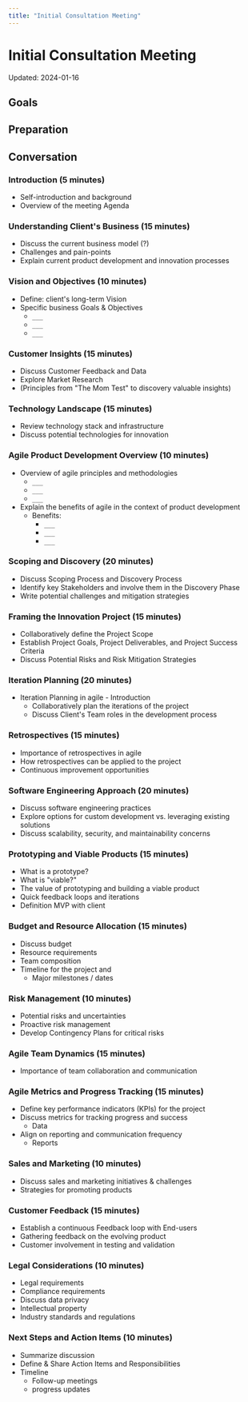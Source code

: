 ```yaml
---
title: "Initial Consultation Meeting"
---
```

# Initial Consultation Meeting
Updated: 2024-01-16

## Goals

## Preparation

## Conversation


### Introduction (5 minutes)
- Self-introduction and background
- Overview of the meeting Agenda

### Understanding Client's Business (15 minutes)
- Discuss the current business model (?)
- Challenges and pain-points
- Explain current product development and innovation processes

### Vision and Objectives (10 minutes)
- Define: client's long-term Vision
- Specific business Goals & Objectives
  - `___`
  - `___`
  - `___`

### Customer Insights (15 minutes)
- Discuss Customer Feedback and Data
- Explore Market Research
- (Principles from "The Mom Test" to discovery valuable insights)

### Technology Landscape (15 minutes)
- Review  technology stack and infrastructure
- Discuss potential technologies for innovation

### Agile Product Development Overview (10 minutes)
- Overview of agile principles and methodologies
    - `___`
    - `___`
    - `___`
- Explain the benefits of agile in the context of product development
  - Benefits:
    - `___`
    - `___`
    - `___`

### Scoping and Discovery (20 minutes)
- Discuss Scoping Process and Discovery Process
- Identify key Stakeholders and involve them in the Discovery Phase
- Write potential challenges and mitigation strategies

### Framing the Innovation Project (15 minutes)
- Collaboratively define the Project Scope
- Establish Project Goals, Project Deliverables, and Project Success Criteria
- Discuss Potential Risks and Risk Mitigation Strategies

### Iteration Planning (20 minutes)
- Iteration Planning in agile - Introduction
  - Collaboratively plan the iterations of the  project
  - Discuss Client's Team roles in the development process

### Retrospectives (15 minutes)
- Importance of retrospectives in agile
- How retrospectives can be applied to the project
- Continuous improvement opportunities

### Software Engineering Approach (20 minutes)
- Discuss software engineering practices
- Explore options for custom development vs. leveraging existing solutions
- Discuss scalability, security, and maintainability concerns

### Prototyping and Viable Products (15 minutes)
- What is a prototype?
- What is "viable?"
- The value of prototyping and building a viable product
- Quick feedback loops and iterations
- Definition MVP with client

### Budget and Resource Allocation (15 minutes)
- Discuss budget
- Resource requirements
- Team composition
- Timeline for the project and 
  - Major milestones / dates

### Risk Management (10 minutes)
- Potential risks and uncertainties
- Proactive risk management
- Develop Contingency Plans for critical risks

### Agile Team Dynamics (15 minutes)
- Importance of team collaboration and communication

### Agile Metrics and Progress Tracking (15 minutes)
- Define key performance indicators (KPIs) for the project
- Discuss metrics for tracking progress and success
  - Data
- Align on reporting and communication frequency
  - Reports

### Sales and Marketing (10 minutes)
- Discuss sales and marketing initiatives & challenges
- Strategies for promoting products

### Customer Feedback (15 minutes)
- Establish a continuous Feedback loop with End-users
- Gathering feedback on the evolving product
- Customer involvement in testing and validation

### Legal Considerations (10 minutes)
- Legal requirements
- Compliance requirements
- Discuss data privacy
- Intellectual property
- Industry standards and regulations

### Next Steps and Action Items (10 minutes)
- Summarize discussion
- Define & Share Action Items and Responsibilities
- Timeline
  - Follow-up meetings
  - progress updates
